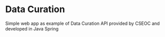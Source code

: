 # Data Curation
Simple web app as example of Data Curation API provided by CSEOC and developed in Java Spring

